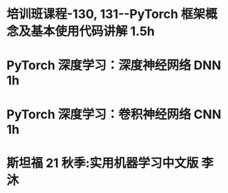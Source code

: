 <!-- Vacation -->

# 培训班课程-130, 131--PyTorch 框架概念及基本使用代码讲解 1.5h

# PyTorch 深度学习：深度神经网络 DNN 1h

<!-- https://www.bilibili.com/video/BV1Z8411R7PH/?spm_id_from=333.337.search-card.all.click -->

# PyTorch 深度学习：卷积神经网络 CNN 1h

<!-- https://www.bilibili.com/video/BV1vu4y1n77T/?spm_id_from=333.788&vd_source=8445845697d225898995c015f646ade1 -->

# 斯坦福 21 秋季:实用机器学习中文版 李沐

<!-- https://www.bilibili.com/video/BV13U4y1N7Uo/?spm_id_from=333.337.search-card.all.click&vd_source=8445845697d225898995c015f646ade1 -->
